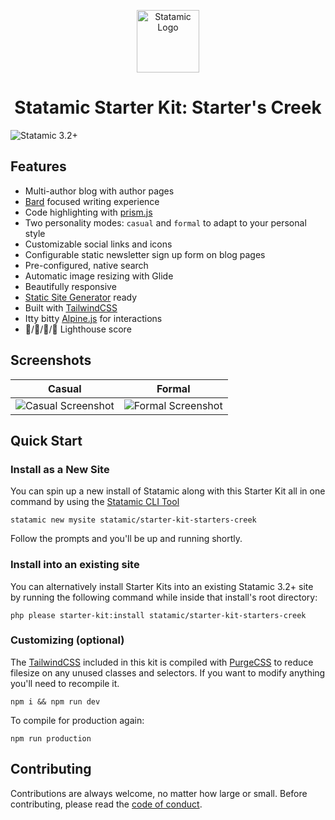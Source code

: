 <!-- statamic:hide -->
<p align="center"><img src="https://statamic.com/assets/branding/Statamic-Logo-Rad.png" width="100" alt="Statamic Logo" /></p>
<h1 align="center">
  Statamic Starter Kit: Starter's Creek
</h1>

![Statamic 3.2+](https://img.shields.io/badge/Statamic-3.2+-FF269E?style=for-the-badge&link=https://statamic.com)
<!-- /statamic:hide -->

## Features
- Multi-author blog with author pages
- [Bard](https://statamic.dev/fieldtypes/bard) focused writing experience
- Code highlighting with [prism.js](https://prismjs.com/)
- Two personality modes: `casual` and `formal` to adapt to your personal style
- Customizable social links and icons
- Configurable static newsletter sign up form on blog pages
- Pre-configured, native search
- Automatic image resizing with Glide
- Beautifully responsive
- [Static Site Generator](https://github.com/statamic/ssg) ready
- Built with [TailwindCSS](https://tailwindcss.com)
- Itty bitty [Alpine.js](https://github.com/alpinejs/alpine) for interactions
- :100:/:100:/:100:/:100: Lighthouse score

<!-- statamic:hide -->
## Screenshots

| Casual  | Formal  |
|---|---|
| ![Casual Screenshot](https://github.com/statamic/starter-kit-starters-creek/raw/master/screenshot-casual.jpg)  |  ![Formal Screenshot](https://github.com/statamic/starter-kit-starters-creek/raw/master/screenshot-formal.jpg) |
<!-- /statamic:hide -->

## Quick Start

### Install as a New Site
You can spin up a new install of Statamic along with this Starter Kit all in one command by using the [Statamic CLI Tool](https://github.com/statamic/cli)

```
statamic new mysite statamic/starter-kit-starters-creek
```

Follow the prompts and you'll be up and running shortly.

### Install into an existing site
You can alternatively install Starter Kits into an existing Statamic 3.2+ site by running the following command while inside that install's root directory:

```
php please starter-kit:install statamic/starter-kit-starters-creek
```


### Customizing (optional)

The [TailwindCSS](https://tailwindcss.com/) included in this kit is compiled with [PurgeCSS](https://purgecss.com/) to reduce filesize on any unused classes and selectors. If you want to modify anything you'll need to recompile it.

```
npm i && npm run dev
```

To compile for production again:

```
npm run production
```

## Contributing

Contributions are always welcome, no matter how large or small. Before contributing, please read the [code of conduct](https://github.com/statamic/cms/wiki/Code-of-Conduct).
